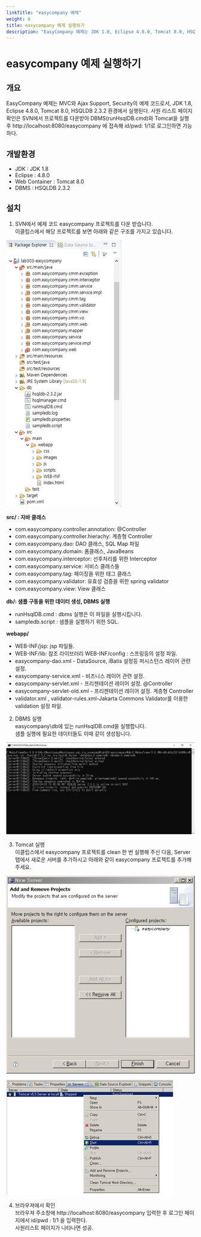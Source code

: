 ```yaml
---
linkTitle: "easycompany 예제"
weight: 6
title: easycompany 예제 실행하기
description: "EasyCompany 예제는 JDK 1.8, Eclipse 4.8.0, Tomcat 8.0, HSQLDB 2.3.2 환경에서 실행되며, SVN에서 프로젝트를 다운받아 DBMS(runHsqlDB.cmd)와 Tomcat을 실행 후 http://localhost:8080/easycompany 에 접속해 id/pwd: 1/1로 로그인하면 사원 리스트 페이지를 확인할 수 있다."
---
```

# easycompany 예제 실행하기

## 개요

EasyCompany 예제는 MVC와 Ajax Support, Security의 예제 코드로서, JDK 1.8, Eclipse 4.8.0, Tomcat 8.0, HSQLDB 2.3.2 환경에서 실행된다. 사원 리스트 페이지 확인은 SVN에서 프로젝트를 다운받아 DBMS(runHsqlDB.cmd)와 Tomcat을 실행 후 http://localhost:8080/easycompany 에 접속해 id/pwd: 1/1로 로그인하면 가능하다.

## 개발환경

- JDK : JDK 1.8
- Eclipse : 4.8.0
- Web Container : Tomcat 8.0
- DBMS : HSQLDB 2.3.2

## 설치

1. SVN에서 예제 코드 easycompany 프로젝트를 다운 받습니다.  
이클립스에서 해당 프로젝트를 보면 아래와 같은 구조를 가지고 있습니다.  

![projectexplore](./images/projectexplore.jpg)

**src/ : 자바 클래스**  
- com.easycompany.controller.annotation: @Controller
- com.easycompany.controller.hierachy: 계층형 Controller
- com.easycompany.dao: DAO 클래스, SQL Map 파일
- com.easycompany.domain: 폼클래스, JavaBeans
- com.easycompany.interceptor: 선후처리를 위한 Interceptor
- com.easycompany.service: 서비스 클래스들
- com.easycompany.tag: 페이징을 위한 태그 클래스
- com.easycompany.validator: 유효성 검증을 위한 spring validator
- com.easycompany.view: View 클래스

**db/: 샘플 구동을 위한 데이터 생성, DBMS 실행**  
- runHsqlDB.cmd : dbms 실행은 이 파일을 실행시킵니다.
- sampledb.script : 샘플을 실행하기 위한 SQL.

**webapp/**  
- WEB-INF/jsp: jsp 파일들.
- WEB-INF/lib: 참조 라이브러리 WEB-INF/config : 스프링등의 설정 파일.
- easycompany-dao.xml - DataSource, iBatis 설정등 퍼시스턴스 레이어 관련 설정.
- easycompany-service.xml - 비즈니스 레이어 관련 설정.
- easycompany-servlet.xml - 프리젠테이션 레이어 설정. @Controller
- easycompany-servlet-old.xml - 프리젠테이션 레이어 설정. 계층형 Controller
- validator.xml , validator-rules.xml-Jakarta Commons Validator를 이용한 validation 설정 파일.

2. DBMS 실행  
easycompany\db에 있는 runHsqlDB.cmd을 실행합니다.  
샘플 실행에 필요한 데이터들도 이때 같이 생성됩니다.

![hsqldb](./images/hsqldb.jpg)

3. Tomcat 실행  
이클립스에서 easycompany 프로젝트를 clean 한 번 실행해 주신 다음,
Server 탭에서 새로운 서버를 추가하시고 아래와 같이 easycompany 프로젝트를 추가해 주세요.

![newserver](./images/newserver.jpg)

![serverstart](./images/serverstart.jpg)

4. 브라우져에서 확인  
브라우져 주소창에 http://localhost:8080/easycompany 입력한 후 로그인 페이지에서 id/pwd : 1/1 을 입력한다.  
사원리스트 페이지가 나타나면 성공.